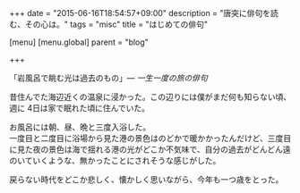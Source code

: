 +++
date = "2015-06-16T18:54:57+09:00"
description = "唐突に俳句を読む、その心は。"
tags = "misc"
title = "はじめての俳句"

[menu]
  [menu.global]
    parent = "blog"

+++

「岩風呂で眺む光は過去のもの」― *一生一度の旅の俳句*

昔住んでた海辺近くの温泉に浸かった。この辺りには僕がまだ何も知らない頃、週に 4日は家で眠れた頃に住んでいた。

お風呂には朝、昼、晩と三度入浴した。  
一度目と二度目に浴場から見た港の景色はのどかで暖かかったんだけど、三度目に見た夜の景色は海で揺れる港の光がどこか不気味で、自分の過去がどんどん遠のいていくような、無かったことにされそうな感じがした。

戻らない時代をどこか悲しく、懐かしく思いながら、今年も一つ歳をとった。
